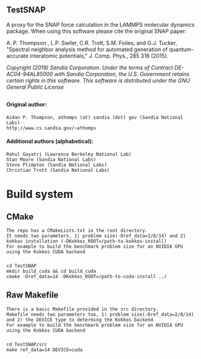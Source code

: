 <!----------------BEGIN-HEADER------------------------------------>
## TestSNAP

A proxy for the SNAP force calculation in the LAMMPS molecular dynamics package.
When using this software please cite the original SNAP paper:

A. P. Thompson , L.P. Swiler, C.R. Trott, S.M. Foiles, and G.J. Tucker, "Spectral neighbor analysis method for automated generation of quantum-accurate interatomic potentials," J. Comp. Phys., 285 316 (2015).

_Copyright (2019) Sandia Corporation. Under the terms of Contract DE-AC04-94AL85000 with Sandia Corporation, the U.S. Government retains certain rights in this software. This software is distributed under the GNU General Public License_
##

#### Original author:
    Aidan P. Thompson, athomps (at) sandia (dot) gov (Sandia National Labs)
    http://www.cs.sandia.gov/~athomps

#### Additional authors (alphabetical):
    Rahul Gayatri (Lawrence Berkeley National Lab)
    Stan Moore (Sandia National Labs)
    Steve Plimpton (Sandia National Labs)
    Christian Trott (Sandia National Labs)

# Build system
## CMake
    The repo has a CMakeLists.txt in the root directory.
    It needs two parameters, 1) problem size(-Dref_data=2/8/14) and 2) kokkos installation (-DKokkos_ROOT=/path-to-kokkos-install)
    For example to build the benchmark problem size for an NVIDIA GPU using the Kokkos CUDA backend

###
    cd TestSNAP
    mkdir build_cuda && cd build_cuda
    cmake -Dref_data=14 -DKokkos_ROOT=/path-to-cuda-install ../

## Raw Makefile
    There is a basic Makefile provided in the src directory.
    Makefile needs two parameters too, 1) problem size(-Dref_data=2/8/14) and 2) the DEVICE type to determing the Kokkos backend
    For example to build the benchmark problem size for an NVIDIA GPU using the Kokkos CUDA backend
###
    cd TestSNAP/src
    make ref_data=14 DEVICE=cuda
<!-----------------END-HEADER------------------------------------->


